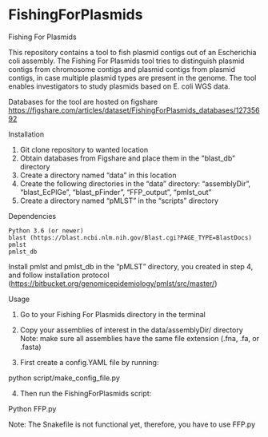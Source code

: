 # FishingForPlasmids



Fishing For Plasmids

This repository contains a tool to fish plasmid contigs out of an Escherichia coli assembly. The Fishing For Plasmids tool tries to distinguish plasmid contigs from chromosome contigs and plasmid contigs from plasmid contigs, in case multiple plasmid types are present in the genome. The tool enables investigators to study plasmids based on E. coli WGS data.

Databases for the tool are hosted on figshare
https://figshare.com/articles/dataset/FishingForPlasmids_databases/12735692 

Installation

1. Git clone repository to wanted location
2. Obtain databases from Figshare and place them in the "blast_db" directory
3. Create a directory named “data” in this location
4. Create the following directories in the “data” directory: “assemblyDir”, “blast_EcPlGe”, “blast_pFinder”, “FFP_output”, “pmlst_out”
5. Create a directory named “pMLST” in the “scripts” directory

Dependencies

    Python 3.6 (or newer)
    blast (https://blast.ncbi.nlm.nih.gov/Blast.cgi?PAGE_TYPE=BlastDocs)
    pmlst
    pmlst_db

Install pmlst and pmlst_db in the “pMLST” directory, you created in step 4, and follow installation protocol (https://bitbucket.org/genomicepidemiology/pmlst/src/master/)

Usage

1.    Go to your Fishing For Plasmids directory in the terminal
2.    Copy your assemblies of interest in the data/assemblyDir/ directory
Note: make sure all assemblies have the same file extension (.fna, .fa, or .fasta)

3.    First create a config.YAML file by running:

python script/make_config_file.py

4.    Then run the FishingForPlasmids script:

Python FFP.py

Note: The Snakefile is not functional yet, therefore, you have to use FFP.py    

